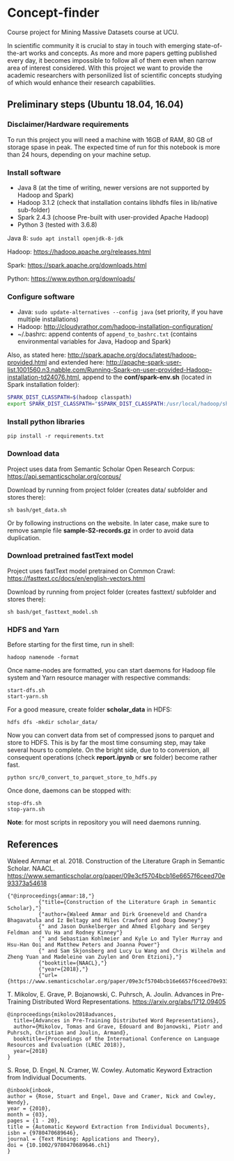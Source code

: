 # Concept-finder
Course project for Mining Massive Datasets course at UCU.

In scientific community it is crucial to stay in touch with emerging state-of-the-art works and concepts. As more and more papers getting published every day, it becomes impossible to follow all of them even when narrow area of interest considered. With this project we want to provide the academic researchers with personilized list of scientific concepts studying of which would enhance their research capabilities. 

## Preliminary steps (Ubuntu 18.04, 16.04)

### Disclaimer/Hardware requirements 

To run this project you will need a machine with 16GB of RAM, 80 GB of storage spase in peak. The expected time of run for this notebook is more than 24 hours, depending on your machine setup. 

### Install software

* Java 8 (at the time of writing, newer versions are not supported by Hadoop and Spark)
* Hadoop 3.1.2 (check that installation contains libhdfs files in lib/native sub-folder)
* Spark 2.4.3 (choose Pre-built with user-provided Apache Hadoop)
* Python 3 (tested with 3.6.8)

Java 8: `sudo apt install openjdk-8-jdk`

Hadoop: https://hadoop.apache.org/releases.html

Spark: https://spark.apache.org/downloads.html

Python: https://www.python.org/downloads/

### Configure software

* Java: `sudo update-alternatives --config java` (set priority, if you have multiple installations)
* Hadoop: http://cloudyrathor.com/hadoop-installation-configuration/
* ~/.bashrc: append contents of `append_to_bashrc.txt` (contains environmental variables for Java, Hadoop and Spark) 

Also, as stated here: http://spark.apache.org/docs/latest/hadoop-provided.html and extended here: http://apache-spark-user-list.1001560.n3.nabble.com/Running-Spark-on-user-provided-Hadoop-installation-td24076.html, append to the **conf/spark-env.sh** (located in Spark installation folder):
```bash
SPARK_DIST_CLASSPATH=$(hadoop classpath)
export SPARK_DIST_CLASSPATH="$SPARK_DIST_CLASSPATH:/usr/local/hadoop/share/hadoop/tools/lib/*" 
```

### Install python libraries

```
pip install -r requirements.txt
```

### Download data 

Project uses data from Semantic Scholar Open Research Corpus: https://api.semanticscholar.org/corpus/

Download by running from project folder (creates data/ subfolder and stores there):
```
sh bash/get_data.sh
```
Or by following instructions on the website. In later case, make sure to remove sample file **sample-S2-records.gz** in order to avoid data duplication.

### Download pretrained fastText model

Project uses fastText model pretrained on Common Crawl: https://fasttext.cc/docs/en/english-vectors.html

Download by running from project folder (creates fasttext/ subfolder and stores there):
```
sh bash/get_fasttext_model.sh
```

### HDFS and Yarn 

Before starting for the first time, run in shell:
```
hadoop namenode -format
```

Once name-nodes are formatted, you can start daemons for Hadoop file system and Yarn resource manager with respective commands:
```
start-dfs.sh
start-yarn.sh
```

For a good measure, create folder **scholar_data** in HDFS:
```
hdfs dfs -mkdir scholar_data/
```

Now you can convert data from set of compressed jsons to parquet and store to HDFS. This is by far the most time consuming step, may take several hours to complete. On the bright side, due to to conversion, all consequent operations (check **report.ipynb** or **src** folder) become rather fast.   
```
python src/0_convert_to_parquet_store_to_hdfs.py
```

Once done, daemons can be stopped with:
```
stop-dfs.sh
stop-yarn.sh
```

**Note**: for most scripts in repository you will need daemons running. 

## References

Waleed Ammar et al. 2018. Construction of the Literature Graph in Semantic Scholar. NAACL. https://www.semanticscholar.org/paper/09e3cf5704bcb16e6657f6ceed70e93373a54618

```
{"@inproceedings{ammar:18,"}
          {"title={Construction of the Literature Graph in Semantic Scholar},"}
          {"author={Waleed Ammar and Dirk Groeneveld and Chandra Bhagavatula and Iz Beltagy and Miles Crawford and Doug Downey"}
          {" and Jason Dunkelberger and Ahmed Elgohary and Sergey Feldman and Vu Ha and Rodney Kinney"}
          {" and Sebastian Kohlmeier and Kyle Lo and Tyler Murray and Hsu-Han Ooi and Matthew Peters and Joanna Power"}
          {" and Sam Skjonsberg and Lucy Lu Wang and Chris Wilhelm and Zheng Yuan and Madeleine van Zuylen and Oren Etzioni},"}
          {"booktitle={NAACL},"}
          {"year={2018},"}
          {"url={https://www.semanticscholar.org/paper/09e3cf5704bcb16e6657f6ceed70e93373a54618}"}
```

T. Mikolov, E. Grave, P. Bojanowski, C. Puhrsch, A. Joulin. Advances in Pre-Training Distributed Word Representations. https://arxiv.org/abs/1712.09405
```
@inproceedings{mikolov2018advances,
  title={Advances in Pre-Training Distributed Word Representations},
  author={Mikolov, Tomas and Grave, Edouard and Bojanowski, Piotr and Puhrsch, Christian and Joulin, Armand},
  booktitle={Proceedings of the International Conference on Language Resources and Evaluation (LREC 2018)},
  year={2018}
}
```

S. Rose, D. Engel, N. Cramer, W. Cowley. Automatic Keyword Extraction from Individual Documents.
```
@inbook{inbook,
author = {Rose, Stuart and Engel, Dave and Cramer, Nick and Cowley, Wendy},
year = {2010},
month = {03},
pages = {1 - 20},
title = {Automatic Keyword Extraction from Individual Documents},
isbn = {9780470689646},
journal = {Text Mining: Applications and Theory},
doi = {10.1002/9780470689646.ch1}
}
```
